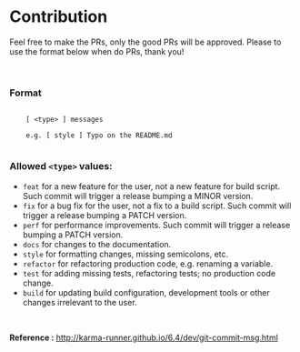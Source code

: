 # Contribution

Feel free to make the PRs, only the good PRs will be approved. Please to use the format below when do PRs, thank you!

<br>

### Format
```
    
    [ <type> ] messages
    
    e.g. [ style ] Typo on the README.md
    
```

### Allowed `<type>` values:
- `feat` for a new feature for the user, not a new feature for build script. Such commit will trigger a release bumping a MINOR version.
- `fix` for a bug fix for the user, not a fix to a build script. Such commit will trigger a release bumping a PATCH version.
- `perf` for performance improvements. Such commit will trigger a release bumping a PATCH version.
- `docs` for changes to the documentation.
- `style` for formatting changes, missing semicolons, etc.
- `refactor` for refactoring production code, e.g. renaming a variable.
- `test` for adding missing tests, refactoring tests; no production code change.
- `build` for updating build configuration, development tools or other changes irrelevant to the user.

<br>

**Reference :** http://karma-runner.github.io/6.4/dev/git-commit-msg.html

